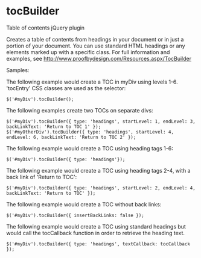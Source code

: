 tocBuilder
==========

Table of contents jQuery plugin

Creates a table of contents from headings in your document or in just a portion of your document. You can use standard HTML headings or any elements
marked up with a specific class. For full information and examples, see http://www.proofbydesign.com/Resources.aspx/TocBuilder

Samples:

The following example would create a TOC in myDiv using levels 1-6. 'tocEntry' CSS classes are used as the selector:

    $('#myDiv').tocBuilder();

The following examples create two TOCs on separate divs:

	$('#myDiv').tocBuilder({ type: 'headings', startLevel: 1, endLevel: 3, backLinkText: 'Return to TOC 1' });
	$('#myOtherDiv').tocBuilder({ type: 'headings', startLevel: 4, endLevel: 6, backLinkText: 'Return to TOC 2' });

The following example would create a TOC using heading tags 1-6:

	$('#myDiv').tocBuilder({ type: 'headings'});

The following example would create a TOC using heading tags 2-4, with a back link of 'Return to TOC':

	$('#myDiv').tocBuilder({ type: 'headings', startLevel: 2, endLevel: 4, backLinkText: 'Return to TOC' });

The following example would create a TOC without back links:

	$('#myDiv').tocBuilder({ insertBackLinks: false });

The following example would create a TOC using standard headings but would call the tocCallback function in order to retrieve the heading text.

	$('#myDiv').tocBuilder({ type: 'headings', textCallback: tocCallback });

